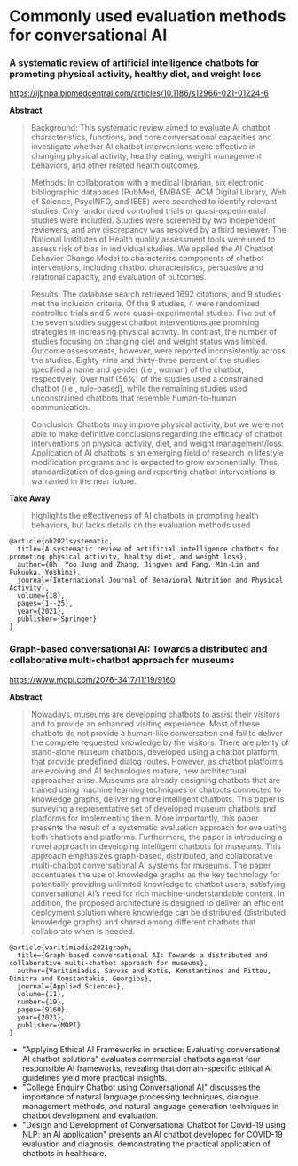 # Commonly used evaluation methods for conversational AI



### A systematic review of artificial intelligence chatbots for promoting physical activity, healthy diet, and weight loss

https://ijbnpa.biomedcentral.com/articles/10.1186/s12966-021-01224-6

**Abstract**

>Background: This systematic review aimed to evaluate AI chatbot characteristics, functions, and core conversational capacities and investigate whether AI chatbot interventions were effective in changing physical activity, healthy eating, weight management behaviors, and other related health outcomes.

> Methods: In collaboration with a medical librarian, six electronic bibliographic databases (PubMed, EMBASE, ACM Digital Library, Web of Science, PsycINFO, and IEEE) were searched to identify relevant studies. Only randomized controlled trials or quasi-experimental studies were included. Studies were screened by two independent reviewers, and any discrepancy was resolved by a third reviewer. The National Institutes of Health quality assessment tools were used to assess risk of bias in individual studies. We applied the AI Chatbot Behavior Change Model to characterize components of chatbot interventions, including chatbot characteristics, persuasive and relational capacity, and evaluation of outcomes.

>Results: The database search retrieved 1692 citations, and 9 studies met the inclusion criteria. Of the 9 studies, 4 were randomized controlled trials and 5 were quasi-experimental studies. Five out of the seven studies suggest chatbot interventions are promising strategies in increasing physical activity. In contrast, the number of studies focusing on changing diet and weight status was limited. Outcome assessments, however, were reported inconsistently across the studies. Eighty-nine and thirty-three percent of the studies specified a name and gender (i.e., woman) of the chatbot, respectively. Over half (56%) of the studies used a constrained chatbot (i.e., rule-based), while the remaining studies used unconstrained chatbots that resemble human-to-human communication.

>Conclusion: Chatbots may improve physical activity, but we were not able to make definitive conclusions regarding the efficacy of chatbot interventions on physical activity, diet, and weight management/loss. Application of AI chatbots is an emerging field of research in lifestyle modification programs and is expected to grow exponentially. Thus, standardization of designing and reporting chatbot interventions is warranted in the near future.

**Take Away**

>highlights the effectiveness of AI chatbots in promoting health behaviors, but lacks details on the evaluation methods used

```
@article{oh2021systematic,
  title={A systematic review of artificial intelligence chatbots for promoting physical activity, healthy diet, and weight loss},
  author={Oh, Yoo Jung and Zhang, Jingwen and Fang, Min-Lin and Fukuoka, Yoshimi},
  journal={International Journal of Behavioral Nutrition and Physical Activity},
  volume={18},
  pages={1--25},
  year={2021},
  publisher={Springer}
}
```



### Graph-based conversational AI: Towards a distributed and collaborative multi-chatbot approach for museums

https://www.mdpi.com/2076-3417/11/19/9160

**Abstract**

> Nowadays, museums are developing chatbots to assist their visitors and to provide an enhanced visiting experience. Most of these chatbots do not provide a human-like conversation and fail to deliver the complete requested knowledge by the visitors. There are plenty of stand-alone museum chatbots, developed using a chatbot platform, that provide predefined dialog routes. However, as chatbot platforms are evolving and AI technologies mature, new architectural approaches arise. Museums are already designing chatbots that are trained using machine learning techniques or chatbots connected to knowledge graphs, delivering more intelligent chatbots. This paper is surveying a representative set of developed museum chatbots and platforms for implementing them. More importantly, this paper presents the result of a systematic evaluation approach for evaluating both chatbots and platforms. Furthermore, the paper is introducing a novel approach in developing intelligent chatbots for museums. This approach emphasizes graph-based, distributed, and collaborative multi-chatbot conversational AI systems for museums. The paper accentuates the use of knowledge graphs as the key technology for potentially providing unlimited knowledge to chatbot users, satisfying conversational AI’s need for rich machine-understandable content. In addition, the proposed architecture is designed to deliver an efficient deployment solution where knowledge can be distributed (distributed knowledge graphs) and shared among different chatbots that collaborate when is needed.

```
@article{varitimiadis2021graph,
  title={Graph-based conversational AI: Towards a distributed and collaborative multi-chatbot approach for museums},
  author={Varitimiadis, Savvas and Kotis, Konstantinos and Pittou, Dimitra and Konstantakis, Georgios},
  journal={Applied Sciences},
  volume={11},
  number={19},
  pages={9160},
  year={2021},
  publisher={MDPI}
}
```





- "Applying Ethical AI Frameworks in practice: Evaluating conversational AI chatbot solutions" evaluates commercial chatbots against four responsible AI frameworks, revealing that domain-specific ethical AI guidelines yield more practical insights.
- "College Enquiry Chatbot using Conversational AI" discusses the importance of natural language processing techniques, dialogue management methods, and natural language generation techniques in chatbot development and evaluation.
- "Design and Development of Conversational Chatbot for Covid-19 using NLP: an AI application" presents an AI chatbot developed for COVID-19 evaluation and diagnosis, demonstrating the practical application of chatbots in healthcare.